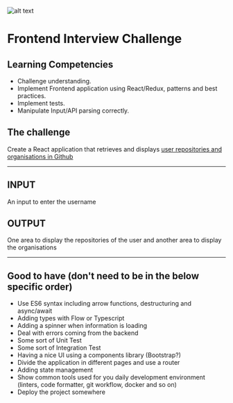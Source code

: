 ![alt text](https://www.trekksoft.com/hs-fs/hubfs/TrekkSoft%20logo.png?width=1600&name=TrekkSoft%20logo.png "Trekksoft")

# Frontend Interview Challenge

## Learning Competencies
- Challenge understanding.
- Implement Frontend application using React/Redux, patterns and best practices.
- Implement tests.
- Manipulate Input/API parsing correctly.

## The challenge

Create a React application that retrieves and displays [user repositories and organisations in Github](https://docs.github.com/en/rest)


---


## INPUT
An input to enter the username

## OUTPUT
One area to display the repositories of the user and another area to display the organisations

---

## Good to have (don't need to be in the below specific order)
* Use ES6 syntax including arrow functions, destructuring and async/await
* Adding types with Flow or Typescript
* Adding a spinner when information is loading
* Deal with errors coming from the backend
* Some sort of Unit Test
* Some sort of Integration Test
* Having a nice UI using a components library (Bootstrap?)
* Divide the application in different pages and use a router
* Adding state management
* Show common tools used for you daily development environment (linters, code formatter, git workflow, docker and so on)
* Deploy the project somewhere
